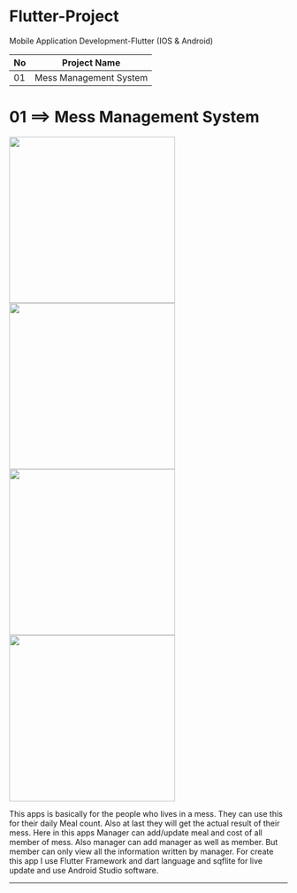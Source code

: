 # Flutter-Project
Mobile Application Development-Flutter (IOS &amp; Android)  

| No  | Project Name |
| ------------- | ------------- |
| 01  | Mess Management System  |



# 01 ==> Mess Management System
<img src="https://user-images.githubusercontent.com/68607312/188282213-670f3d32-1d60-4a62-b154-c2359251e61c.gif" width="300">
<img src="https://user-images.githubusercontent.com/68607312/188282229-cb18c587-7ef1-4bc7-8c63-37162b23cd00.gif" width="300">
<img src="https://user-images.githubusercontent.com/68607312/188282236-acdf754f-46b3-4f2e-9ab3-7077bc18c2cf.gif" width="300">
<img src="https://user-images.githubusercontent.com/68607312/188282240-3d5f273a-5f25-48ce-b1a6-0283a326086d.gif" width="300">
  

This apps is basically for the people who lives in a mess. They can use this for their daily Meal count. Also at last they will get the actual result of their mess.
Here in this apps Manager can add/update meal and cost of all member of mess. Also manager can add manager as well as member. But member can only view all the information written by manager.
For create this app I use Flutter Framework and dart language and sqflite for live update and use Android Studio software.

--------------------------------------------------------------------
